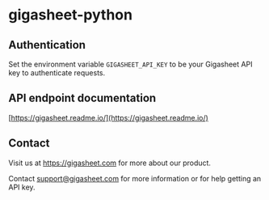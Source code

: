 # gigasheet-python

## Authentication

Set the environment variable `GIGASHEET_API_KEY` to be your Gigasheet API key to authenticate requests.

## API endpoint documentation

[https://gigasheet.readme.io/](https://gigasheet.readme.io/)

## Contact

Visit us at https://gigasheet.com for more about our product.

Contact support@gigasheet.com for more information or for help getting an API key.

